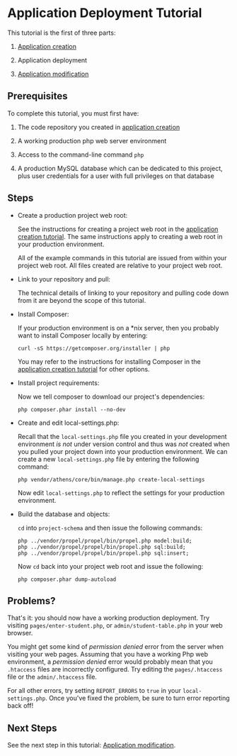 Application Deployment Tutorial
=============================

This tutorial is the first of three parts:

  1. [Application creation](application-creation.md)
  
  2. Application deployment
  
  3. [Application modification](application-modification.md)
  

Prerequisites
-------------

To complete this tutorial, you must first have:

  1. The code repository you created in [application creation](application-creation.md)
  
  2. A working production php web server environment
  
  3. Access to the command-line command `php`
  
  4. A production MySQL database which can be dedicated to this project, plus user credentials for a user with full privileges on that database

Steps
-----
  
  * Create a production project web root:
  
    See the instructions for creating a project web root in the [application creation tutorial](application-creation.md). The same instructions apply to creating a web root in your production environment.
    
    All of the example commands in this tutorial are issued from within your project web root. All files created are relative to your project web root.

  * Link to your repository and pull:
  
    The technical details of linking to your repository and pulling code down from it are beyond the scope of this tutorial.
  
  * Install Composer:
  
    If your production environment is on a *nix server, then you probably want to install Composer locally by entering:
    ```
    curl -sS https://getcomposer.org/installer | php
    ```
    
    You may refer to the instructions for installing Composer in the [application creation tutorial](application-creation.md) for other options.
  
  * Install project requirements:
  
    Now we tell composer to download our project's dependencies:
    ```
    php composer.phar install --no-dev
    ```

  * Create and edit local-settings.php:
  
    Recall that the `local-settings.php` file you created in your development environment *is not* under version control and thus was *not* created when you pulled your project down into your production environment. We can create a new `local-settings.php` file by entering the following command:
    ```
    php vendor/athens/core/bin/manage.php create-local-settings
    ```
    
    Now edit `local-settings.php` to reflect the settings for your production environment.

  * Build the database and objects:
  
    `cd` into `project-schema` and then issue the following commands:
      
    ```
    php ../vendor/propel/propel/bin/propel.php model:build;
    php ../vendor/propel/propel/bin/propel.php sql:build;
    php ../vendor/propel/propel/bin/propel.php sql:insert;
    ```
      
    Now `cd` back into your project web root and issue the following:
    ```
    php composer.phar dump-autoload
    ```

Problems?
---------

  That's it: you should now have a working production deployment. Try visiting `pages/enter-student.php`, or `admin/student-table.php` in your web browser.
  
  You might get some kind of *permission denied* error from the server when visiting your web pages. Assuming that you have a working Php web environment, a *permission denied* error would probably mean that you `.htaccess` files are incorrectly configured. Try editing the `pages/.htaccess` file or the `admin/.htaccess` file.
  
  For all other errors, try setting `REPORT_ERRORS` to `true` in your `local-settings.php`. Once you've fixed the problem, be sure to turn error reporting back off!
  

Next Steps
----------

  See the next step in this tutorial: [Application modification](application-modification.md).
